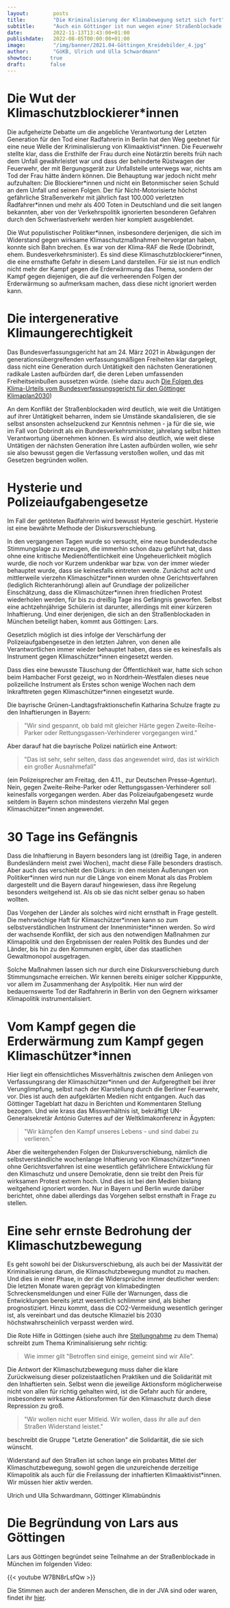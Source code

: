 ```yaml
---
layout:        posts
title:         "Die Kriminalisierung der Klimabewegung setzt sich fort"
subtitle:      "Auch ein Göttinger ist nun wegen einer Straßenblockade im Gefängnis"
date:          2022-11-13T13:43:00+01:00
publishdate:   2022-08-05T00:00:00+01:00
image:         "/img/banner/2021.04-Göttingen_Kreidebilder_4.jpg"
author:        "GöKB, Ulrich und Ulla Schwardmann"
showtoc:      true
draft:        false
---
```


# Die Wut der Klimaschutzblockierer\*innen

Die aufgeheizte Debatte um die angebliche Verantwortung der Letzten Generation für den Tod einer Radfahrerin in Berlin hat den Weg geebnet für eine neue Welle der Kriminalisierung von Klimaaktivist\*innen. Die Feuerwehr stellte klar, dass die Ersthilfe der Frau durch eine Notärztin bereits früh nach dem Unfall gewährleistet war und dass der behinderte Rüstwagen der Feuerwehr, der mit Bergungsgerät zur Unfallstelle unterwegs war, nichts am Tod der Frau hätte ändern können. Die Behauptung war jedoch nicht mehr
aufzuhalten: Die Blockierer\*innen und nicht ein Betonmischer seien Schuld an dem Unfall und seinen Folgen. Der für Nicht-Motorisierte höchst gefährliche Straßenverkehr mit jährlich fast 100.000 verletzten Radfahrer\*innen und mehr als 400 Toten in Deutschland und die seit langen bekannten, aber von der Verkehrspolitik ignorierten besonderen Gefahren durch den Schwerlastverkehr werden hier komplett ausgeblendet.

Die Wut populistischer Politiker\*innen, insbesondere derjenigen, die sich im
Widerstand gegen wirksame Klimaschutzmaßnahmen
hervorgetan haben, konnte sich Bahn brechen. Es war von der Klima-RAF
die Rede (Dobrindt, ehem. Bundesverkehrsminister).
Es sind diese Klimaschutzblockierer\*innen,
die eine ernsthafte Gefahr in diesem Land darstellen. Für sie ist nun
endlich nicht mehr der Kampf gegen die Erderwärmung das Thema, sondern
der Kampf gegen diejenigen, die auf die verheerenden Folgen der
Erderwärmung so aufmerksam machen, dass diese nicht
ignoriert werden kann.

# Die intergenerative Klimaungerechtigkeit

Das Bundesverfassungsgericht hat am 24. März 2021 in Abwägungen der generationsübergreifenden verfassungsmäßigen Freiheiten klar dargelegt, dass nicht eine Generation durch Untätigkeit den nächsten Generationen radikale Lasten aufbürden darf, die deren Leben umfassenden Freiheitseinbußen aussetzen würde. (siehe dazu auch [Die Folgen des Klima-Urteils vom Bundesverfassungsgericht für den Göttinger Klimaplan2030](/post/2021-05-04-pm-bundesverfassungsgericht-klimaschutzgesetz/))

An dem Konflikt der Straßenblockaden wird deutlich, wie weit die Untätigen auf ihrer Untätigkeit beharren, indem sie Umstände skandalisieren, die sie selbst
ansonsten achselzuckend zur Kenntnis nehmen - ja für die sie, wie im Fall von Dobrindt als ein Bundesverkehrsminister, jahrelang selbst hätten Verantwortung übernehmen können. Es wird also deutlich, wie weit diese Untätigen der nächsten Generation ihre Lasten aufbürden wollen, wie sehr sie also bewusst gegen die Verfassung verstoßen wollen, und das mit Gesetzen begründen wollen.

# Hysterie und Polizeiaufgabengesetze

Im Fall der getöteten Radfahrerin wird bewusst Hysterie geschürt. Hysterie ist eine bewährte Methode der Diskursverschiebung. 

In den vergangenen Tagen wurde so versucht, eine neue bundesdeutsche
Stimmungslage zu erzeugen, die immerhin schon dazu geführt hat, dass
ohne eine kritische Medienöffentlichkeit eine Ungeheuerlichkeit möglich
wurde, die noch vor Kurzem undenkbar war bzw. von der immer wieder
behauptet wurde, dass sie keinesfalls eintreten werde. Zunächst acht und
mittlerweile vierzehn Klimaschützer\*innen wurden ohne Gerichtsverfahren
(lediglich Richteranhörung) allein auf Grundlage der polizeilicher
Einschätzung, dass die Klimaschützer\*innen ihren friedlichen Protest
wiederholen werden, für bis zu dreißig Tage ins Gefängnis geworfen.
Selbst eine achtzehnjährige Schülerin ist darunter, allerdings mit einer kürzeren Inhaftierung. Und einer derjenigen, die sich an den
Straßenblockaden in München beteiligt haben, kommt aus Göttingen: Lars.

Gesetzlich möglich ist dies infolge der Verschärfung der
Polizeiaufgabengesetze in den letzten Jahren, von denen alle Verantwortlichen
immer wieder behauptet haben, dass sie es keinesfalls als Instrument gegen
Klimaschützer\*innen eingesetzt werden.

Dass dies eine bewusste Täuschung der Öffentlichkeit war, hatte sich
schon beim Hambacher Forst gezeigt, wo in Nordrhein-Westfalen dieses
neue polizeiliche Instrument als Erstes schon wenige Wochen nach dem
Inkrafttreten gegen Klimaschützer\*innen eingesetzt wurde.

Die bayrische Grünen-Landtagsfraktionschefin Katharina Schulze fragte
zu den Inhaftierungen in Bayern:
> \"Wir sind gespannt, ob bald mit gleicher Härte gegen
Zweite-Reihe-Parker oder Rettungsgassen-Verhinderer vorgegangen wird.\"

Aber darauf hat die bayrische Polizei natürlich eine Antwort:
> \"Das ist
sehr, sehr selten, dass das angewendet wird, das ist wirklich ein großer
Ausnahmefall\"

(ein Polizeisprecher am Freitag, den 4.11., zur Deutschen
Presse-Agentur). Nein, gegen Zweite-Reihe-Parker oder Rettungsgassen-Verhinderer soll keinesfalls vorgegangen werden. Aber das Polizeiaufgabengesetz wurde seitdem in Bayern schon mindestens vierzehn Mal gegen Klimaschützer\*innen angewendet.

# 30 Tage ins Gefängnis

Dass die Inhaftierung in Bayern besonders lang ist (dreißig Tage, in
anderen Bundesländern meist zwei Wochen), macht diese Fälle besonders
drastisch. Aber auch das verschiebt den Diskurs: in den meisten
Äußerungen von Politiker\*innen wird nun nur die Länge von einem Monat als das
Problem dargestellt und die Bayern darauf hingewiesen, dass ihre
Regelung besonders weitgehend ist. Als ob sie das nicht selber genau so
haben wollten.

Das Vorgehen der Länder als solches wird nicht ernsthaft in
Frage gestellt. Die mehrwöchige Haft für Klimaschützer\*innen kann so zum
selbstverständlichen Instrument der Innenminister\*innen werden. So wird der
wachsende Konflikt, der sich aus den notwendigen
Maßnahmen zur Klimapolitik und den Ergebnissen der realen Politik des
Bundes und der Länder, bis hin zu den Kommunen ergibt, über das staatlichen Gewaltmonopol ausgetragen.

Solche Maßnahmen lassen sich nur durch eine
Diskursverschiebung durch Stimmungsmache erreichen. Wir kennen bereits einiger
solcher Kipppunkte, vor allem im Zusammenhang der Asylpolitik. Hier nun
wird der bedauernswerte Tod der
Radfahrerin in Berlin von den Gegnern wirksamer Klimapolitik instrumentalisiert.

# Vom Kampf gegen die Erderwärmung zum Kampf gegen Klimaschützer\*innen

Hier liegt ein offensichtliches Missverhältnis zwischen dem Anliegen
von Verfassungsrang der
Klimaschützer\*innen und der Aufgeregtheit bei ihrer Verunglimpfung, selbst
nach der Klarstellung durch die Berliner Feuerwehr, vor. Dies ist auch
den aufgeklärten Medien nicht entgangen. Auch das Göttinger Tageblatt
hat dazu in Berichten und Kommentaren Stellung bezogen. Und wie krass
das Missverhältnis ist, bekräftigt UN-Generalsekretär António Guterres
auf der Weltklimakonferenz in Ägypten:
> \"Wir kämpfen den Kampf unseres
Lebens - und sind dabei zu verlieren.\"

Aber die weitergehenden Folgen der Diskursverschiebung,
nämlich die selbstverständliche
wochenlange Inhaftierung von Klimaschützer\*innen ohne Gerichtsverfahren ist
eine wesentlich gefährlichere Entwicklung für den Klimaschutz
und unsere Demokratie, denn sie treibt den Preis für wirksamen Protest
extrem hoch. 
Und dies ist bei den Medien bislang
weitgehend ignoriert worden. Nur in Bayern und Berlin wurde darüber
berichtet, ohne dabei allerdings das Vorgehen selbst ernsthaft in Frage zu
stellen.

# Eine sehr ernste Bedrohung der Klimaschutzbewegung

Es geht sowohl bei der Diskursverschiebung, als auch bei der 
Massivität der Kriminalisierung darum, die 
Klimaschutzbewegung mundtot zu machen.
Und dies in einer Phase, in der die Widersprüche immer deutlicher werden: Die letzten Monate waren geprägt von klimabedingten Schreckensmeldungen und einer Fülle der Warnungen, dass die Entwicklungen bereits jetzt wesentlich schlimmer sind, als bisher prognostiziert. Hinzu kommt, dass die CO2-Vermeidung wesentlich geringer ist, als vereinbart und das deutsche Klimaziel bis 2030 höchstwahrscheinlich verpasst werden wird.

Die Rote Hilfe in Göttingen (siehe auch ihre [Stellungnahme](https://rote-hilfe.de/news/bundesvorstand/1211-polizeistaatsmethoden-praeventivhaft-gegen-klima-aktivist-innen-in-bayern) zu dem Thema) schreibt zum Thema Kriminalisierung sehr richtig:
> Wie immer gilt
\"Betroffen sind einige, gemeint sind wir Alle\".

Die Antwort der
Klimaschutzbewegung muss daher die klare Zurückweisung dieser
polizeistaatlichen Praktiken und die Solidarität mit den Inhaftierten
sein. Selbst wenn die jeweilige Aktionsform möglicherweise nicht von
allen für richtig gehalten wird, ist die Gefahr auch für andere,
insbesondere wirksame Aktionsformen für den Klimaschutz durch diese
Repression zu groß.

> "Wir wollen nicht euer Mitleid. Wir wollen, dass ihr alle auf den
Straßen Widerstand leistet.\" 

beschreibt die Gruppe \"Letzte
Generation\" die Solidarität, die sie sich wünscht.

Widerstand auf den Straßen ist schon lange ein probates Mittel der
Klimaschutzbewegung, sowohl gegen die unzureichende derzeitige
Klimapolitik als auch für die Freilassung der inhaftierten
Klimaaktivist\*innen. Wir müssen hier aktiv werden.


Ulrich und Ulla Schwardmann, Göttinger Klimabündnis

# Die Begründung von Lars aus Göttingen

Lars aus Göttingen begründet seine Teilnahme an der Straßenblockade in München im folgenden Video:
 
{{< youtube W7BN8rLsfQw >}}

Die Stimmen auch der anderen Menschen, die in der JVA sind oder waren, findet ihr
[hier](https://www.youtube.com/@letztegeneration).
